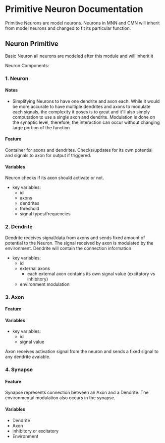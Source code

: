 # Primitive Neuron Documentation

Primitive Neurons are model neurons. Neurons in MNN and CMN will inherit from model neurons and changed to fit its particular function.

## Neuron Primitive
Basic Neuron all neurons are modeled after this module and will inherit it

Neuron Components:
### 1. Neuron
#### Notes
- Simplifying Neurons to have one dendrite and axon each. While it would be more accurate to have multiple dendrites and axons to modulate each signals, the complexity it poses is to great and it'll also simply computation to use a single axon and dendrite. Modulation is done on the synaptic level, therefore, the interaction can occur without changing large portion of the function
#### Feature
Container for axons and dendrites. Checks/updates for its own potential and signals to axon for output if triggered.

#### Variables
Neuron checks if its axon should activate or not. 
- key variables:
    - id
    - axons
    - dendrites
    - threshold
    - signal types/frequencies

### 2. Dendrite
Dendrite receives signal/data from axons and sends fixed amount of potential to the Neuron. The signal received by axon is modulated by the environment. Dendrite will contain the connection information
- key variables:
    - id
    - external axons
        - each external axon contains its own signal value (excitatory vs inhibitory)
    - environment modulation

### 3. Axon
#### Feature

#### Variables
- key variables:
    - id
    - signal value

Axon receives activation signal from the neuron and sends a fixed signal to any dendrite avaiable. 

### 4. Synapse
#### Feature
Synapse represents connection between an Axon and a Dendrite. The environmental modulation also occurs in the synapse. 

#### Variables
- Dendrite
- Axon
- inhibitory or excitatory
- Environment

